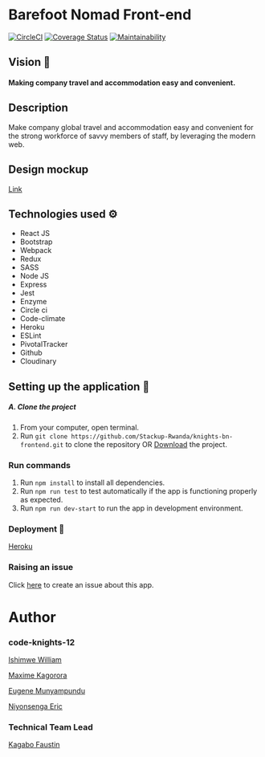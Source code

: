 # Barefoot Nomad Front-end
[![CircleCI](https://circleci.com/gh/Stackup-Rwanda/knights-bn-frontend/tree/develop.svg?style=svg)](https://circleci.com/gh/Stackup-Rwanda/knights-bn-frontend/tree/develop)
[![Coverage Status](https://coveralls.io/repos/github/Stackup-Rwanda/knights-bn-frontend/badge.svg?branch=develop)](https://coveralls.io/github/Stackup-Rwanda/knights-bn-frontend?branch=develop)
[![Maintainability](https://api.codeclimate.com/v1/badges/1888bfa4742f61b38d4f/maintainability)](https://codeclimate.com/github/Stackup-Rwanda/knights-bn-frontend/maintainability)
## Vision :telescope:
#### Making company travel and accommodation easy and convenient.

## Description
Make company global travel and accommodation easy and convenient for the strong workforce of savvy members of staff, by leveraging the modern web.

## Design mockup 
[Link](https://xd.adobe.com/view/ddb6dde0-8b48-4220-6a0f-493993ea9646-ab87/)

## Technologies used :gear:
- React JS
- Bootstrap
- Webpack
- Redux
- SASS
- Node JS
- Express
- Jest
- Enzyme
- Circle ci
- Code-climate
- Heroku
- ESLint
- PivotalTracker
- Github
- Cloudinary

## Setting up the application :wrench:

##### A. Clone the project
1. From your computer, open terminal. 
2. Run `git clone https://github.com/Stackup-Rwanda/knights-bn-frontend.git` to clone the repository OR [Download](https://codeload.github.com/Stackup-Rwanda/knights-bn-frontend/zip/develop) the project.

### Run commands

1. Run `npm install` to install all dependencies.
2. Run `npm run test` to test automatically if the app is functioning properly as expected.
3. Run `npm run dev-start` to run the app in development environment. 

### Deployment 🚀

[Heroku](https://knights-bn-frontend.herokuapp.com/)


### Raising an issue
Click [here](https://github.com/Stackup-Rwanda/knights-bn-frontend/issues/new) to create an issue about this app.

# Author
 ### code-knights-12

[Ishimwe William](https://github.com/T2Wil)

[Maxime Kagorora](https://github.com/Kagorora)

[Eugene Munyampundu](https://github.com/EugeneMunya)

[Niyonsenga Eric](https://github.com/Niyonsengaeric)


 ### Technical Team Lead

[Kagabo Faustin](https://github.com/kagabof)
